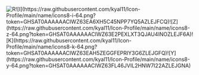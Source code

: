 ![R](https://img.icons8.com/dusk/64/alpha.png")![I](https://raw.githubusercontent.com/kyal11/Icon-Profile/main/name/icons8-i-64.png?token=GHSAT0AAAAAACIWZ63EA6XH5C45NPP7YQ5AZLEJFCQ)![Z](https://raw.githubusercontent.com/kyal11/Icon-Profile/main/name/icons8-z-64.png?token=GHSAT0AAAAAACIWZ63E2PEXLXT3QJAU4INOZLEJF6A)![K](https://raw.githubusercontent.com/kyal11/Icon-Profile/main/name/icons8-k-64.png?token=GHSAT0AAAAAACIWZ63EAH5ZEGGFEPRIY3G6ZLEJGFQ)![Y](https://raw.githubusercontent.com/kyal11/Icon-Profile/main/name/icons8-y-64.png?token=GHSAT0AAAAAACIWZ63FL46JVIL2HNW7I22AZLEJGNA)



<!--
**kyal11/kyal11** is a ✨ _special_ ✨ repository because its `README.md` (this file) appears on your GitHub profile.

Here are some ideas to get you started:

- 🔭 I’m currently working on ...
- 🌱 I’m currently learning ...
- 👯 I’m looking to collaborate on ...
- 🤔 I’m looking for help with ...
- 💬 Ask me about ...
- 📫 How to reach me: ...
- 😄 Pronouns: ...
- ⚡ Fun fact: ...
-->
